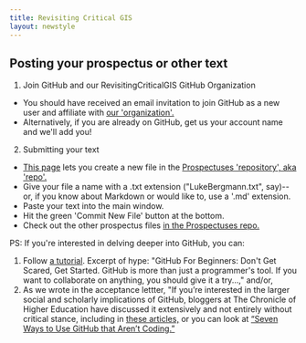 ```yaml
---
title: Revisiting Critical GIS
layout: newstyle
---
```

## Posting your prospectus or other text

1. Join GitHub and our RevisitingCriticalGIS GitHub Organization
 * You should have received an email invitation to join GitHub as a new user and affiliate with [our 'organization'.](https://github.com/RevisitingCriticalGIS/)
 * Alternatively, if you are already on GitHub, get us your account name and we'll add you!
2. Submitting your text
 * [This page](https://github.com/RevisitingCriticalGIS/Prospectuses/new/master) lets you create a new file in the [Prospectuses 'repository', aka 'repo'.](https://github.com/RevisitingCriticalGIS/Prospectuses/)
 * Give your file a name with a .txt extension ("LukeBergmann.txt", say)--or, if you know about Markdown or would like to, use a '.md' extension.
 * Paste your text into the main window.
 * Hit the green 'Commit New File' button at the bottom.
 * Check out the other prospectus files [in the Prospectuses repo.](https://github.com/RevisitingCriticalGIS/Prospectuses)
 
PS: If you're interested in delving deeper into GitHub, you can:

1. Follow [a tutorial](http://readwrite.com/2013/09/30/understanding-github-a-journey-for-beginners-part-1). Excerpt of hype: "GitHub For Beginners: Don't Get Scared, Get Started. GitHub is more than just a programmer's tool. If you want to collaborate on anything, you should give it a try...," and/or,
2. As we wrote in the acceptance lettter, "If you’re interested in the larger social and scholarly implications of GitHub, bloggers at The Chronicle of Higher Education have discussed it extensively and not entirely without critical stance, including in [these articles,](http://chronicle.com/blogs/profhacker/tag/github) or you can look at [“Seven Ways to Use GitHub that Aren’t Coding.”](http://readwrite.com/2013/11/08/seven-ways-to-use-github-that-arent-coding)
